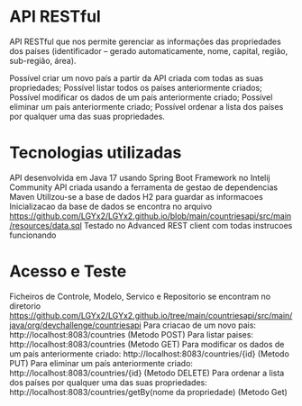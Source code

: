 # API RESTful
API RESTful que nos permite gerenciar as informações das propriedades dos países (identificador – gerado automaticamente, nome, capital, região, sub-região, área).

Possível criar um novo país a partir da API criada com todas as suas propriedades;
Possível listar todos os países anteriormente criados;
Possível modificar os dados de um país anteriormente criado;
Possível eliminar um país anteriormente criado;
Possível ordenar a lista dos países por qualquer uma das suas propriedades.

# Tecnologias utilizadas
API desenvolvida em Java 17 usando Spring Boot Framework no Intelij Community
API criada usando a ferramenta de gestao de dependencias Maven
Utillzou-se a base de dados H2 para guardar as informacoes
Inicializacao da base de dados se encontra no  arquivo https://github.com/LGYx2/LGYx2.github.io/blob/main/countriesapi/src/main/resources/data.sql
Testado no Advanced REST client com todas instrucoes funcionando

# Acesso e Teste
Ficheiros de Controle, Modelo, Servico e Repositorio se encontram no diretorio https://github.com/LGYx2/LGYx2.github.io/tree/main/countriesapi/src/main/java/org/devchallenge/countriesapi
Para criacao de um novo pais: http://localhost:8083/countries (Metodo POST)
Para listar paises: http://localhost:8083/countries (Metodo GET)
Para modificar os dados de um país anteriormente criado: http://localhost:8083/countries/{id} (Metodo PUT)
Para eliminar um país anteriormente criado: http://localhost:8083/countries/{id} (Metodo DELETE)
Para ordenar a lista dos países por qualquer uma das suas propriedades: http://localhost:8083/countries/getBy(nome da propriedade) (Metodo Get)

 
